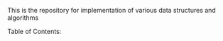 This is the repository for implementation of various data structures and algorithms

Table of Contents:
